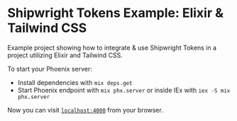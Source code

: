 # Shipwright Tokens Example: Elixir & Tailwind CSS

Example project showing how to integrate & use Shipwright Tokens in a project utilizing Elixir and Tailwind CSS.

To start your Phoenix server:

  * Install dependencies with `mix deps.get`
  * Start Phoenix endpoint with `mix phx.server` or inside IEx with `iex -S mix phx.server`

Now you can visit [`localhost:4000`](http://localhost:4000) from your browser.
